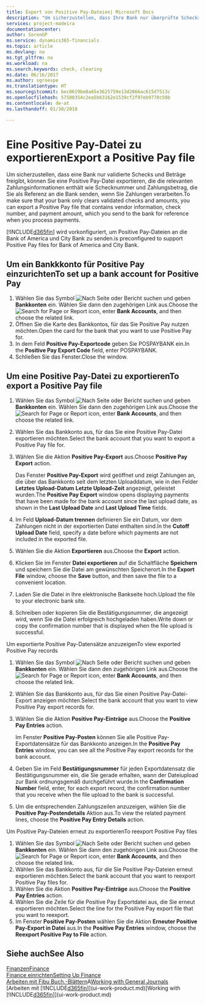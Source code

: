 ```yaml
---
title: Export von Positive Pay-Dateien| Microsoft Docs
description: "Um sicherzustellen, dass Ihre Bank nur überprüfte Schecks und Beträge freigibt, können Sie ihr eine Positive Pay Datei senden, die die Daten für Kreditoren, Schecks und Zahlungsinformationen enthält."
services: project-madeira
documentationcenter: 
author: SorenGP
ms.service: dynamics365-financials
ms.topic: article
ms.devlang: na
ms.tgt_pltfrm: na
ms.workload: na
ms.search.keywords: check, clearing
ms.date: 06/16/2017
ms.author: sgroespe
ms.translationtype: HT
ms.sourcegitcommit: bec0619be0a65e3625759e13d2866ac615d7513c
ms.openlocfilehash: 57580354c2ea5b63162e1539cf2f97eb9770c50b
ms.contentlocale: de-at
ms.lasthandoff: 01/30/2018

---
```

# <a name="export-a-positive-pay-file"></a><span data-ttu-id="28b76-103">Eine Positive Pay-Datei zu exportieren</span><span class="sxs-lookup"><span data-stu-id="28b76-103">Export a Positive Pay file</span></span>
<span data-ttu-id="28b76-104">Um sicherzustellen, dass eine Bank nur validierte Schecks und Beträge freigibt, können Sie eine Positive Pay-Datei exportieren, die die relevanten Zahlungsinformationen enthält wie Schecknummer und Zahlungsbetrag, die Sie als Referenz an die Bank senden, wenn Sie Zahlungen verarbeiten.</span><span class="sxs-lookup"><span data-stu-id="28b76-104">To make sure that your bank only clears validated checks and amounts, you can export a Positive Pay file that contains vendor information, check number, and payment amount, which you send to the bank for reference when you process payments.</span></span>

[!INCLUDE[d365fin](includes/d365fin_md.md)] <span data-ttu-id="28b76-105"> wird vorkonfiguriert, um Positive Pay-Dateien an die Bank of America und City Bank zu senden.</span><span class="sxs-lookup"><span data-stu-id="28b76-105">is preconfigured to support Positive Pay files for Bank of America and City Bank.</span></span>

## <a name="to-set-up-a-bank-account-for-positive-pay"></a><span data-ttu-id="28b76-106">Um ein Bankkkonto für Positive Pay einzurichten</span><span class="sxs-lookup"><span data-stu-id="28b76-106">To set up a bank account for Positive Pay</span></span>
1. <span data-ttu-id="28b76-107">Wählen Sie das Symbol ![Nach Seite oder Bericht suchen](media/ui-search/search_small.png "Nach Seite oder Bericht suchen") und geben **Bankkonten** ein. Wählen Sie dann den zugehörigen Link aus.</span><span class="sxs-lookup"><span data-stu-id="28b76-107">Choose the ![Search for Page or Report](media/ui-search/search_small.png "Search for Page or Report icon") icon, enter **Bank Accounts**, and then choose the related link.</span></span>
2. <span data-ttu-id="28b76-108">Öffnen Sie die Karte des Bankkontos, für das Sie Positive Pay nutzen möchten.</span><span class="sxs-lookup"><span data-stu-id="28b76-108">Open the card for the bank that you want to use Positive Pay for.</span></span>
3. <span data-ttu-id="28b76-109">In dem Feld **Positive Pay-Exportcode** geben Sie POSPAYBANK ein.</span><span class="sxs-lookup"><span data-stu-id="28b76-109">In the **Positive Pay Export Code** field, enter POSPAYBANK.</span></span>
4. <span data-ttu-id="28b76-110">Schließen Sie das Fenster.</span><span class="sxs-lookup"><span data-stu-id="28b76-110">Close the window.</span></span>

## <a name="to-export-a-positive-pay-file"></a><span data-ttu-id="28b76-111">Um eine Positive Pay-Datei zu exportieren</span><span class="sxs-lookup"><span data-stu-id="28b76-111">To export a Positive Pay file</span></span>
1. <span data-ttu-id="28b76-112">Wählen Sie das Symbol ![Nach Seite oder Bericht suchen](media/ui-search/search_small.png "Nach Seite oder Bericht suchen") und geben **Bankkonten** ein. Wählen Sie dann den zugehörigen Link aus.</span><span class="sxs-lookup"><span data-stu-id="28b76-112">Choose the ![Search for Page or Report](media/ui-search/search_small.png "Search for Page or Report icon") icon, enter **Bank Accounts**, and then choose the related link.</span></span>
2. <span data-ttu-id="28b76-113">Wählen Sie das Bankkonto aus, für das Sie eine Positive Pay-Datei exportieren möchten.</span><span class="sxs-lookup"><span data-stu-id="28b76-113">Select the bank account that you want to export a Positive Pay file for.</span></span>
3. <span data-ttu-id="28b76-114">Wählen Sie die Aktion **Positive Pay-Export** aus.</span><span class="sxs-lookup"><span data-stu-id="28b76-114">Choose **Positive Pay Export** action.</span></span>

    <span data-ttu-id="28b76-115">Das Fenster **Positive Pay-Export** wird geöffnet und zeigt Zahlungen an, die über das Bankkonto seit dem letzten Uploaddatum, wie in den Felder **Letztes Upload-Datum** **Letzte Upload-Zeit** angezeigt, geleistet wurden.</span><span class="sxs-lookup"><span data-stu-id="28b76-115">The **Positive Pay Export** window opens displaying payments that have been made for the bank account since the last upload date, as shown in the **Last Upload Date** and **Last Upload Time** fields.</span></span>
4. <span data-ttu-id="28b76-116">Im Feld **Upload-Datum trennen** definieren Sie ein Datum, vor dem Zahlungen nicht in der exportierten Datei enthalten sind.</span><span class="sxs-lookup"><span data-stu-id="28b76-116">In the **Cutoff Upload Date** field, specify a date before which payments are not included in the exported file.</span></span>
5. <span data-ttu-id="28b76-117">Wählen Sie die Aktion **Exportieren** aus.</span><span class="sxs-lookup"><span data-stu-id="28b76-117">Choose the **Export** action.</span></span>
6. <span data-ttu-id="28b76-118">Klicken Sie im Fenster **Datei exportieren** auf die Schaltfläche **Speichern** und speichern Sie die Datei am gewünschten Speicherort.</span><span class="sxs-lookup"><span data-stu-id="28b76-118">In the **Export File** window, choose the **Save** button, and then save the file to a convenient location.</span></span>
7. <span data-ttu-id="28b76-119">Laden Sie die Datei in Ihre elektronische Bankseite hoch.</span><span class="sxs-lookup"><span data-stu-id="28b76-119">Upload the file to your electronic bank site.</span></span>
8. <span data-ttu-id="28b76-120">Schreiben oder kopieren Sie die Bestätigungsnummer, die angezeigt wird, wenn Sie die Datei erfolgreich hochgeladen haben.</span><span class="sxs-lookup"><span data-stu-id="28b76-120">Write down or copy the confirmation number that is displayed when the file upload is successful.</span></span>

<span data-ttu-id="28b76-121">Um exportierte Positive Pay-Datensätze anzuzeigen</span><span class="sxs-lookup"><span data-stu-id="28b76-121">To view exported Positive Pay records</span></span>

1. <span data-ttu-id="28b76-122">Wählen Sie das Symbol ![Nach Seite oder Bericht suchen](media/ui-search/search_small.png "Nach Seite oder Bericht suchen") und geben **Bankkonten** ein. Wählen Sie dann den zugehörigen Link aus.</span><span class="sxs-lookup"><span data-stu-id="28b76-122">Choose the ![Search for Page or Report](media/ui-search/search_small.png "Search for Page or Report icon") icon, enter **Bank Accounts**, and then choose the related link.</span></span>
2. <span data-ttu-id="28b76-123">Wählen Sie das Bankkonto aus, für das Sie einen Positive Pay-Datei-Export anzeigen möchten.</span><span class="sxs-lookup"><span data-stu-id="28b76-123">Select the bank account that you want to view Positive Pay export records for.</span></span>
3. <span data-ttu-id="28b76-124">Wählen Sie die Aktion **Positive Pay-Einträge** aus.</span><span class="sxs-lookup"><span data-stu-id="28b76-124">Choose the **Positive Pay Entries** action.</span></span>

    <span data-ttu-id="28b76-125">Im Fenster **Positive Pay-Posten** können Sie alle Positive Pay-Exportdatensätze für das Bankkonto anzeigen.</span><span class="sxs-lookup"><span data-stu-id="28b76-125">In the **Positive Pay Entries** window, you can see all the Positive Pay export records for the bank account.</span></span>
4. <span data-ttu-id="28b76-126">Geben Sie im Feld **Bestätigungsnummer** für jeden Exportdatensatz die Bestätigungsnummer ein, die Sie gerade erhalten, wann der Dateiupload zur Bank ordnungsgemäß durchgeführt wurde.</span><span class="sxs-lookup"><span data-stu-id="28b76-126">In the **Confirmation Number** field, enter, for each export record, the confirmation number that you receive when the file upload to the bank is successful.</span></span>
5. <span data-ttu-id="28b76-127">Um die entsprechenden Zahlungszeilen anzuzeigen, wählen Sie die **Positive Pay-Postendetails** Aktion aus.</span><span class="sxs-lookup"><span data-stu-id="28b76-127">To view the related payment lines, choose the **Positive Pay Entry Details** action.</span></span>

<span data-ttu-id="28b76-128">Um Positive Pay-Dateien erneut zu exportieren</span><span class="sxs-lookup"><span data-stu-id="28b76-128">To reexport Positive Pay files</span></span>

1. <span data-ttu-id="28b76-129">Wählen Sie das Symbol ![Nach Seite oder Bericht suchen](media/ui-search/search_small.png "Nach Seite oder Bericht suchen") und geben **Bankkonten** ein. Wählen Sie dann den zugehörigen Link aus.</span><span class="sxs-lookup"><span data-stu-id="28b76-129">Choose the ![Search for Page or Report](media/ui-search/search_small.png "Search for Page or Report icon") icon, enter **Bank Accounts**, and then choose the related link.</span></span>
2. <span data-ttu-id="28b76-130">Wählen Sie das Bankkonto aus, für die Sie Positive Pay-Dateien erneut exportieren möchten.</span><span class="sxs-lookup"><span data-stu-id="28b76-130">Select the bank account that you want to reexport Positive Pay files for.</span></span>
3. <span data-ttu-id="28b76-131">Wählen Sie die Aktion **Positive Pay-Einträge** aus.</span><span class="sxs-lookup"><span data-stu-id="28b76-131">Choose the **Positive Pay Entries** action.</span></span>
4. <span data-ttu-id="28b76-132">Wählen Sie die Zeile für die Positive Pay Exportdatei aus, die Sie erneut  exportieren möchten.</span><span class="sxs-lookup"><span data-stu-id="28b76-132">Select the line for the Positive Pay export file that you want to reexport.</span></span>
5. <span data-ttu-id="28b76-133">Im Fenster **Positive Pay-Posten** wählen Sie die Aktion **Erneuter Positive Pay-Export in Datei** aus.</span><span class="sxs-lookup"><span data-stu-id="28b76-133">In the **Positive Pay Entries** window, choose the **Reexport Positive Pay to File** action.</span></span>

## <a name="see-also"></a><span data-ttu-id="28b76-134">Siehe auch</span><span class="sxs-lookup"><span data-stu-id="28b76-134">See Also</span></span>
[<span data-ttu-id="28b76-135">Finanzen</span><span class="sxs-lookup"><span data-stu-id="28b76-135">Finance</span></span>](finance.md)  
[<span data-ttu-id="28b76-136">Finance einrichten</span><span class="sxs-lookup"><span data-stu-id="28b76-136">Setting Up Finance</span></span>](finance-setup-finance.md)  
<span data-ttu-id="28b76-137">[Arbeiten mit Fibu Buch.-Blättern](ui-work-general-journals.md)A</span><span class="sxs-lookup"><span data-stu-id="28b76-137">[Working with General Journals](ui-work-general-journals.md)</span></span>  
<span data-ttu-id="28b76-138">[Arbeiten mit [!INCLUDE[d365fin](includes/d365fin_md.md)]](ui-work-product.md)</span><span class="sxs-lookup"><span data-stu-id="28b76-138">[Working with [!INCLUDE[d365fin](includes/d365fin_md.md)]](ui-work-product.md)</span></span>

